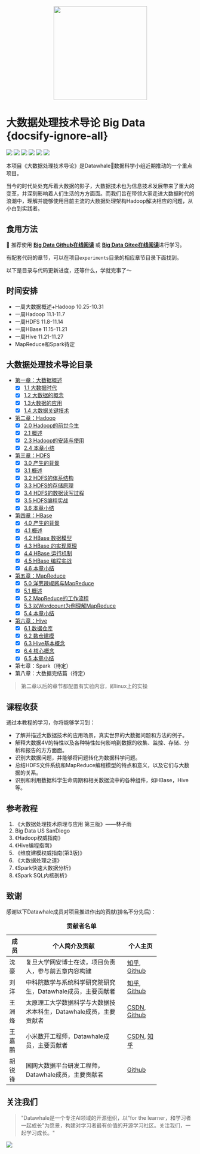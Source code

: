<div align=center>
<img src="https://gitee.com/shenhao-stu/Big-Data/raw/master/doc_imgs/logo.png" width="250">
</div>

# 大数据处理技术导论 Big Data {docsify-ignore-all}

[![](https://img.shields.io/github/watchers/shenhao-stu/Big-Data.svg?style=flat)](https://github.com/shenhao-stu/Big-Data/watchers)
[![](https://img.shields.io/github/stars/shenhao-stu/Big-Data.svg?style=flat)](https://github.com/shenhao-stu/Big-Data/stargazers)
[![](https://img.shields.io/github/forks/shenhao-stu/Big-Data.svg?style=flat)](https://github.com/shenhao-stu/Big-Data/network/members)
[![](https://img.shields.io/github/issues-pr-closed-raw/shenhao-stu/Big-Data.svg?style=flat)](https://github.com/shenhao-stu/Big-Data/issues)
![](https://img.shields.io/github/repo-size/shenhao-stu/Big-Data.svg?style=flat)
[![](https://github.com/shenhao-stu/Big-Data/actions/workflows/Sync.yml/badge.svg?branch=master)](https://github.com/shenhao-stu/Big-Data/actions/workflows/CI.yml)

本项目《大数据处理技术导论》是Datawhale:whale:数据科学小组近期推动的一个重点项目。

当今的时代处处充斥着大数据的影子，大数据技术也为信息技术发展带来了重大的变革，并深刻影响着人们生活的方方面面。而我们旨在带领大家走进大数据时代的浪潮中，理解并能够使用目前主流的大数据处理架构Hadoop解决相应的问题，从小白到实践者。

## 食用方法

:whale: 推荐使用 [**Big Data Github在线阅读**](https://shenhao-stu.github.io/Big-Data/) 或 [**Big Data Gitee在线阅读**](https://shenhao-stu.gitee.io/big-data/)进行学习。

有配套代码的章节，可以在项目`experiments`目录的相应章节目录下面找到。

以下是目录与代码更新进度，还等什么，学就完事了～

## 时间安排

- 一周大数据概述+Hadoop  10.25-10.31
- 一周Hadoop                         11.1-11.7
- 一周HDFS                             11.8-11.14
- 一周HBase                            11.15-11.21
- 一周Hive                               11.21-11.27
- MapReduce和Spark待定

## 大数据处理技术导论目录

* [第一章：大数据概述](https://shenhao-stu.github.io/Big-Data/#/ch1%20大数据概述.md)
  - [x] [1.1 大数据时代](https://shenhao-stu.github.io/Big-Data/#/ch1%20大数据概述?id=_1-1-大数据时代)
  - [x] [1.2 大数据的概念](https://shenhao-stu.github.io/Big-Data/#/ch1%20大数据概述?id=_12-大数据的概念)
  - [x] [1.3大数据的应用](https://shenhao-stu.github.io/Big-Data/#/ch1%20大数据概述?id=_13-大数据的应用)
  - [x] [1.4 大数据关键技术](https://shenhao-stu.github.io/Big-Data/#/ch1%20大数据概述?id=_14-大数据关键技术)
* [第二章：Hadoop](https://shenhao-stu.github.io/Big-Data/#/ch2%20Hadoop)
  - [x] [2.0 Hadoop的前世今生](https://shenhao-stu.github.io/Big-Data/#/ch2%20Hadoop?id=_20-hadoop的前世今生)
  - [x] [2.1 概述](https://shenhao-stu.github.io/Big-Data/#/ch2%20Hadoop?id=_21-概述)
  - [x] [2.3 Hadoop的安装与使用](https://shenhao-stu.github.io/Big-Data/#/ch2%20Hadoop?id=_23-hadoop的安装与应用)
  - [x] [2.4 本章小结](https://shenhao-stu.github.io/Big-Data/#/ch2%20Hadoop?id=_24-本章小结)
* [第三章：HDFS](https://shenhao-stu.github.io/Big-Data/#/ch3%20HDFS)
  - [x] [3.0 产生的背景](https://shenhao-stu.github.io/Big-Data/#/ch3%20HDFS?id=_30-产生的背景)
  - [x] [3.1 概述](https://shenhao-stu.github.io/Big-Data/#/ch3%20HDFS?id=_31-概述)
  - [x] [3.2 HDFS的体系结构](https://shenhao-stu.github.io/Big-Data/#/ch3%20HDFS?id=_32-hdfs的体系结构)
  - [x] [3.3 HDFS的存储原理](https://shenhao-stu.github.io/Big-Data/#/ch3%20HDFS?id=_33-hdfs的存储原理)
  - [x] [3.4 HDFS的数据读写过程](https://shenhao-stu.github.io/Big-Data/#/ch3%20HDFS?id=_34-hdfs的数据读写过程)
  - [x] [3.5 HDFS编程实战](https://shenhao-stu.github.io/Big-Data/#/ch3%20HDFS?id=_35-hdfs编程实战)
  - [x] [3.6 本章小结](https://shenhao-stu.github.io/Big-Data/#/ch3%20HDFS?id=_36-本章小结)
* [第四章：HBase](https://shenhao-stu.github.io/Big-Data/#/ch4%20HBase)
  - [x] [4.0 产生的背景](https://shenhao-stu.github.io/Big-Data/#/ch4%20HBase?id=_40-产生的背景)
  - [x] [4.1 概述](https://shenhao-stu.github.io/Big-Data/#/ch4%20HBase?id=_41-概述)
  - [x] [4.2 HBase 数据模型](https://shenhao-stu.github.io/Big-Data/#/ch4%20HBase?id=_42-hbase-数据模型)
  - [x] [4.3 HBase 的实现原理](https://shenhao-stu.github.io/Big-Data/#/ch4%20HBase?id=_43-hbase-的实现原理)
  - [x] [4.4 HBase 运行机制](https://shenhao-stu.github.io/Big-Data/#/ch4%20HBase?id=_44-hbase-运行机制)
  - [x] [4.5 HBase 编程实战](https://shenhao-stu.github.io/Big-Data/#/ch4%20HBase?id=_45-hbase-编程实战)
  - [x] [4.6 本章小结](https://shenhao-stu.github.io/Big-Data/#/ch4%20HBase?id=_46-本章小结)
* [第五章：MapReduce](https://shenhao-stu.github.io/Big-Data/#/ch5%20MapReduce)
  - [x] [5.0 洋葱辣椒酱与MapReduce](https://shenhao-stu.github.io/Big-Data/#/ch5%20MapReduce?id=_50-洋葱辣椒酱与mapreduce)
  - [x] [5.1 概述](https://shenhao-stu.github.io/Big-Data/#/ch5%20MapReduce?id=_51-概述)
  - [x] [5.2 MapReduce的工作流程](https://shenhao-stu.github.io/Big-Data/#/ch5%20MapReduce?id=_52-mapreduce的工作流程)
  - [x] [5.3 以Wordcount为例理解MapReduce](https://shenhao-stu.github.io/Big-Data/#/ch5%20MapReduce?id=_53-以wordcount为例理解mapreduce)
  - [x] [5.4 本章小结](https://shenhao-stu.github.io/Big-Data/#/ch5%20MapReduce?id=_54-本章小结)
* [第六章：Hive](https://shenhao-stu.github.io/Big-Data/#/ch6%20Hive)
  - [x] [6.1 数据仓库](https://shenhao-stu.github.io/Big-Data/#/ch6%20Hive?id=_61-数据仓库)
  - [x] [6.2 数仓建模](https://shenhao-stu.github.io/Big-Data/#/ch6%20Hive?id=_62-数仓建模)
  - [x] [6.3 Hive基本概念](https://shenhao-stu.github.io/Big-Data/#/ch6%20Hive?id=_63-hive基本概念)
  - [x] [6.4 核心概念](https://shenhao-stu.github.io/Big-Data/#/ch6%20Hive?id=_64-核心概念)
  - [x] [6.5 本章小结](https://shenhao-stu.github.io/Big-Data/#/ch6%20Hive?id=_65-本章小结)
* 第七章：Spark（待定）
* 第八章：大数据完结篇（待定）

> 第二章以后的章节都配置有实验内容，即linux上的实操

## 课程收获

通过本教程的学习，你将能够学习到：

- 了解并描述大数据技术的应用场景，真实世界的大数据问题和方法的例子。
- 解释大数据4V的特性以及各种特性如何影响到数据的收集、监控、存储、分析和报告的方方面面。
- 识别大数据问题，并能够将问题转化为数据科学问题。
- 总结HDFS文件系统和MapReduce编程模型的特点和意义，以及它们与大数据的关系。
- 识别和利用数据科学生命周期和相关数据流中的各种组件，如HBase，Hive等。

## 参考教程

1. 《大数据处理技术原理与应用 第三版》——林子雨
2. Big Data US SanDiego
3. 《Hadoop权威指南》
3. 《Hive编程指南》
2. 《维度建模权威指南(第3版)》
3. 《大数据处理之道》
4. 《Spark快速大数据分析》
5. 《Spark SQL内核剖析》

## 致谢

感谢以下Datawhale成员对项目推进作出的贡献(排名不分先后)：

<table align="center" style="width:80%;">
  <caption><b>贡献者名单</b></caption>
<thead>
  <tr>
    <th>成员</th>
    <th>个人简介及贡献</th>
    <th>个人主页</th>
  </tr>
</thead>
<tbody>
  <tr>
    <td><span style="font-weight:normal;font-style:normal;text-decoration:none">沈豪</span></td>
    <td><span style="font-weight:normal;font-style:normal;text-decoration:none">复旦大学网安博士在读，项目负责人，参与前五章内容构建 </td>
    <td>
        <a href="https://www.zhihu.com/people/shenhao-63">知乎</a>,
        <a href="https://github.com/shenhao-stu">Github</a>
    </td>
  </tr>
  <tr>
    <td><span style="font-weight:normal;font-style:normal;text-decoration:none">刘洋</span></td>
    <td><span style="font-weight:normal;font-style:normal;text-decoration:none">中科院数学与系统科学研究院研究生，Datawhale成员，主要贡献者</span></td>
    <td>
        <a href="https://www.zhihu.com/people/ming-ren-19-34">知乎</a>,
        <a href="https://github.com/liu-yang-maker">Github</a>
    </td>
  </tr>
  <tr>
    <td><span style="font-weight:normal;font-style:normal;text-decoration:none">王洲烽</span></td>
    <td><span style="font-weight:normal;font-style:normal;text-decoration:none">太原理工大学数据科学与大数据技术本科生，Datawhale成员，主要贡献者</span></td>
    <td>
        <a href="https://blog.csdn.net/wangzhouf">CSDN</a>,
        <a href="https://github.com/wzfer">Github</a>
    </td>
  </tr>
  <tr>
    <td><span style="font-weight:normal;font-style:normal;text-decoration:none">王嘉鹏</span></td>
    <td><span style="font-weight:normal;font-style:normal;text-decoration:none">小米数开工程师，Datawhale成员，主要贡献者</span></td>
    <td>
        <a href="https://blog.csdn.net/qq_29027865">CSDN</a>,
        <a href="https://www.zhihu.com/people/wjpditing">知乎</a>
    </td>
  </tr>
  <tr>
    <td><span style="font-weight:normal;font-style:normal;text-decoration:none">胡锐锋</span></td>
    <td><span style="font-weight:normal;font-style:normal;text-decoration:none">国网大数据平台研发工程师，Datawhale成员，主要贡献者</span></td>
    <td>
        <a href="https://github.com/Relph1119">Github</a>
    </td>
  </tr>
</tbody>
</table> 



## 关注我们

> "Datawhale是一个专注AI领域的开源组织，以“for the learner，和学习者一起成长”为愿景，构建对学习者最有价值的开源学习社区。关注我们，一起学习成长。"

![](https://gitee.com/shenhao-stu/Big-Data/raw/master/doc_imgs/datawhale_qrcode.jpeg)
